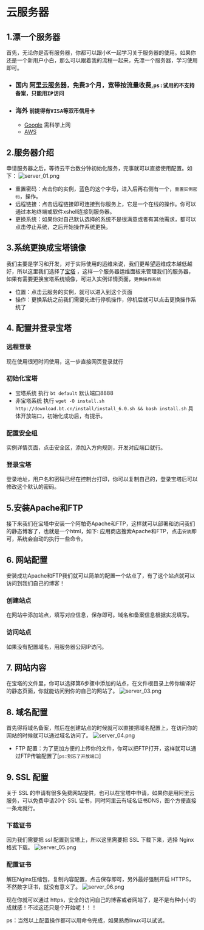 # 云服务器
## 1.漂一个服务器

首先，无论你是否有服务器，你都可以跟小K一起学习关于服务器的使用。如果你还是一个新用户小白，那么可以跟着我的流程一起来，先漂一个服务器，学习使用即可。

- ### 国内 [阿里云服务器](<https://free.aliyun.com/?spm=5176.28508143.J_4VYgf18xNlTAyFFbOuOQe.41.21e5154aID9heT&scm=20140722.M_10076472._.V_1>)，免费3个月，宽带按流量收费,```ps:试用的不支持备案，只能用IP访问```
- ### 海外 ```前提得有VISA等双币信用卡```
    - [Google](<https://cloud.google.com/free/>) 需科学上网
    - [AWS](<https://aws.amazon.com/cn/campaigns/freecenter/>)

## 2.服务器介绍

申请服务器之后，等待云平台数分钟初始化服务，完事就可以直接使用配置。如下：
![server_01.png](../../assets/img/notes/server_01.png)

- 重置密码：点击你的实例，蓝色的这个字母，进入后再右侧有一个，```重置实例密码```，操作。
- 远程链接：点击远程链接即可连接到你服务上，它是一个在线的操作。你可以通过本地终端或软件xshell连接到服务器。
- 更换系统：如果你对自己默认选择的系统不是很满意或者有其他需求，都可以点击停止系统，之后开始操作系统更换。

## 3.系统更换成宝塔镜像

我们主要是学习和开发，对于实际使用的运维来说，我们更希望运维成本越低越好，所以这里我们选择了[宝塔](<https://www.bt.cn/new/index.html>)
，这样一个服务器运维面板来管理我们的服务器，如果有需要更换宝塔系统镜像，可进入实例详情页面，```更换操作系统```

- 位置：点击云服务的实例，就可以进入到这个页面
- 操作：更换系统之前我们需要先进行停机操作，停机后就可以点击更换操作系统了

## 4. 配置并登录宝塔

### 远程登录

现在使用很短时间使用，这一步直接网页登录就行

### 初始化宝塔

- 宝塔系统 执行 ```bt default``` 默认端口8888
- 非宝塔系统 执行 ```wget -O install.sh http://download.bt.cn/install/install_6.0.sh && bash install.sh```
  具体开放端口，初始化成功后，有提示。

### 配置安全组

实例详情页面，点击安全区，添加入方向规则，开发对应端口就行。

### 登录宝塔

登录地址，用户名和密码已经在控制台打印，你可以复制自己的，登录宝塔后可以修改这个默认的密码。

## 5.安装Apache和FTP

接下来我们在宝塔中安装一个阿帕奇Apache和FTP，这样就可以部署和访问我们的静态博客了，也就是一个html，如下:
应用商店搜索Apache和FTP，点击```安装```即可，系统会自动的执行一些命令。

## 6. 网站配置

安装成功Apache和FTP我们就可以简单的配置一个站点了，有了这个站点就可以访问到我们自己的博客！

### 创建站点

在网站中添加站点，填写对应信息，保存即可。域名和备案信息根据实况填写。

### 访问站点

如果没有配置域名，用服务器公网IP访问。

## 7. 网站内容

在宝塔的文件里，你可以选择第6步骤中添加的站点，在文件根目录上传你编译好的静态页面，你就能访问到你的自己的网站了。
![server_03.png](../../assets/img/notes/server_03.png)

## 8. 域名配置
首先得将域名备案，然后在创建站点的时候就可以直接把域名配置上，在访问你的网站的时候就可以通过域名访问了。
![server_04.png](../../assets/img/notes/server_04.png)
- FTP 配置：为了更加方便的上传你的文件，你可以把FTP打开，这样就可以通过FTP传输配置了[```ps:别忘了开放端口```]
## 9. SSL 配置

关于 SSL 的申请有很多免费网站提供，也可以在宝塔中申请，如果你是用阿里云服务，可以免费申请20个 SSL 证书，同时阿里云有域名证书DNS，图个方便直接一条龙就行。

### 下载证书

因为我们需要把 ssl 配置到宝塔上，所以这里需要把 SSL 下载下来，选择 Nginx 格式下载。
![server_05.png](../../assets/img/notes/server_05.png)

### 配置证书

解压Nginx压缩包，复制内容配置，点击保存即可，另外最好强制开启 HTTPS，不然数字证书，就没有意义了。
![server_06.png](../../assets/img/notes/server_06.png)

现在你就可以通过 https，安全的访问自己的博客或者网站了，是不是有种小小的成就感！不过这还只是个开始呢！！！

ps：当然以上配置操作都可以用命令完成，如果熟悉linux可以试试。
